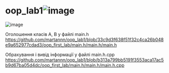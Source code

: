 # oop_lab1![image](https://user-images.githubusercontent.com/109691823/194068200-58ec4437-1c2e-4ba2-8489-cd12f236aeaf.png)
![image](https://user-images.githubusercontent.com/109691823/194069705-9cb72d65-40d2-496e-94fc-97676904950f.png)

Оголошення класів A, B у файлі main.h https://github.com/martannn/oop_lab1/blob/33c9d3f638f51f32c4ca26b048e9a652977cdad3/oop_first_lab/main.h/main.h/main.h

Обрахування і вивід інформації у файлі main.h.cpp https://github.com/martannn/oop_lab1/blob/b313a799bb5191f3553aca17ac5b9d67ba05d4dc/oop_first_lab/main.h/main.h/main.h.cpp
